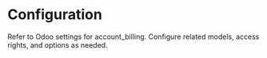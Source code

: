 # Configuration

Refer to Odoo settings for account_billing. Configure related models, access rights, and options as needed.
